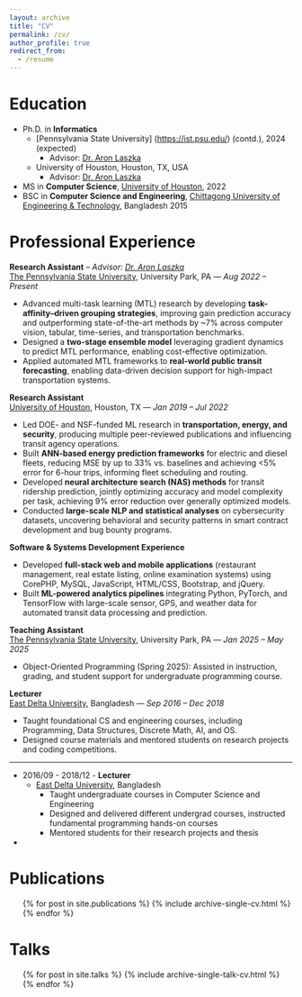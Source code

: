 ```yaml
---
layout: archive
title: "CV"
permalink: /cv/
author_profile: true
redirect_from:
  - /resume
---
```


[//]: # ({% include base_path %} [[PDF]]&#40;https://Amutheezan.com/files/Amutheezan_CV.pdf&#41;)

Education
======
* Ph.D. in **Informatics**
  * [Pennsylvania State University] (https://ist.psu.edu/) (contd.), 2024 (expected)
    * Advisor: [Dr. Aron Laszka](https://aronlaszka.com/)
  * University of Houston, Houston, TX, USA
    * Advisor: [Dr. Aron Laszka](https://aronlaszka.com/)
* MS in **Computer Science**, [University of Houston](https://www.uh.edu/nsm/computer-science/), 2022
* BSC in **Computer Science and Engineering**, [Chittagong University of Engineering & Technology](https://www.cuet.ac.bd/), Bangladesh 2015

Professional Experience
======
**Research Assistant** – *Advisor: [Dr. Aron Laszka](https://aronlaszka.com/)*  
[The Pennsylvania State University](https://www.psu.edu/), University Park, PA — *Aug 2022 – Present*  
- Advanced multi-task learning (MTL) research by developing **task-affinity–driven grouping strategies**, improving gain prediction accuracy and outperforming state-of-the-art methods by ~7% across computer vision, tabular, time-series, and transportation benchmarks.  
- Designed a **two-stage ensemble model** leveraging gradient dynamics to predict MTL performance, enabling cost-effective optimization.  
- Applied automated MTL frameworks to **real-world public transit forecasting**, enabling data-driven decision support for high-impact transportation systems.  

**Research Assistant**  
[University of Houston](https://www.uh.edu/), Houston, TX — *Jan 2019 – Jul 2022*  
- Led DOE- and NSF-funded ML research in **transportation, energy, and security**, producing multiple peer-reviewed publications and influencing transit agency operations.  
- Built **ANN-based energy prediction frameworks** for electric and diesel fleets, reducing MSE by up to 33% vs. baselines and achieving <5% error for 6-hour trips, informing fleet scheduling and routing.  
- Developed **neural architecture search (NAS) methods** for transit ridership prediction, jointly optimizing accuracy and model complexity per task, achieving 9% error reduction over generally optimized models.  
- Conducted **large-scale NLP and statistical analyses** on cybersecurity datasets, uncovering behavioral and security patterns in smart contract development and bug bounty programs.  

**Software & Systems Development Experience**  
- Developed **full-stack web and mobile applications** (restaurant management, real estate listing, online examination systems) using CorePHP, MySQL, JavaScript, HTML/CSS, Bootstrap, and jQuery.  
- Built **ML-powered analytics pipelines** integrating Python, PyTorch, and TensorFlow with large-scale sensor, GPS, and weather data for automated transit data processing and prediction.  

**Teaching Assistant**  
[The Pennsylvania State University](https://www.psu.edu/), University Park, PA — *Jan 2025 – May 2025*  
- Object-Oriented Programming (Spring 2025): Assisted in instruction, grading, and student support for undergraduate programming course.  

**Lecturer**  
[East Delta University](https://www.eastdelta.edu.bd/), Bangladesh — *Sep 2016 – Dec 2018*  
- Taught foundational CS and engineering courses, including Programming, Data Structures, Discrete Math, AI, and OS.  
- Designed course materials and mentored students on research projects and coding competitions.  

---

[//]: # (* 2019/01 - Present - **Graduate Research Assistant**)

[//]: # (  * [University of Houston]&#40;https://www.uh.edu/&#41;, [Pennsylvania State University]&#40;https://www.psu.edu/&#41;)

[//]: # (  * Supervisor: [Dr. Aron Laszka]&#40;https://aronlaszka.com/&#41;)

[//]: # (  * **Research Interests:** Automated Machine Learning, AI for Social Good, Data Science)

[//]: # (  * Leveraged the power of Artificial Intelligence &#40;AI&#41; to solve various research problems focused on social good )

[//]: # (    * Developed data-driven models to optimize the operational efficiency of public transportation systems)

[//]: # (      * Reducing the carbon footprints through energy consumption prediction)

[//]: # (      * Accurately predicting passenger occupancy for better resource allocation and increased passenger comfort)

[//]: # (  * Contributed to the development of more efficient and effective machine learning algorithms by utilizing Automated Machine Learning &#40;AutoML&#41;)

[//]: # (  * Collected and analyzed data from various sources to conduct different studies &#40;EDA, Topic Modelling, Statistical Analysis&#41;)

[//]: # (  * Published research works in peer reviewed conferences and journals)

* 2016/09 - 2018/12 - **Lecturer**
  * [East Delta University](https://www.eastdelta.edu.bd/), Bangladesh
    * Taught undergraduate courses in Computer Science and Engineering
    * Designed and delivered different undergrad courses, instructed fundamental programming hands-on courses
    * Mentored students for their research projects and thesis
* 
Publications
======
  <ul>{% for post in site.publications %}
    {% include archive-single-cv.html %}
  {% endfor %}</ul>
  
Talks
======
  <ul>{% for post in site.talks %}
    {% include archive-single-talk-cv.html %}
  {% endfor %}</ul>
  
